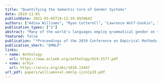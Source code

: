 ```yaml
---
title: "Quantifying the Semantic Core of Gender Systems"
date: 2019-11-01
publishDate: 2021-05-05T10:12:39.993964Z
authors: ["Adina Williams", "Ryan Cotterell", "Lawrence Wolf-Sonkin", "Damian Blasi", "Hanna Wallach"]
publication_types: ["1"]
abstract: "Many of the world's languages employ grammatical gender on the lexeme. For instance, in Spanish, house ''casa'' is feminine, whereas the word for paper ''papel'' is masculine. To a speaker of a genderless language, this categorization seems to exist with neither rhyme nor reason. But, is the association of nouns to gender classes truly arbitrary? In this work, we present the first large-scale investigation of the arbitrariness of gender assignment that uses canonical correlation analysis as a method for correlating the gender of inanimate nouns with their lexical semantic meaning. We find that the gender systems of 18 languages exhibit a significant correlation with an externally grounded definition of lexical semantics."
featured: false
publication: "*Proceedings of the 2019 Conference on Empirical Methods in Natural Language Processing and the 9th International Joint Conference on Natural Language Processing*"
publication_short: "EMNLP"
links:
- name: Anthology
  url: https://www.aclweb.org/anthology/D19-1577.pdf
- name: arXiv
  url: https://arxiv.org/abs/1910.13497
url_pdf: papers/williams+al.emnlp-ijcnlp19.pdf
---
```


